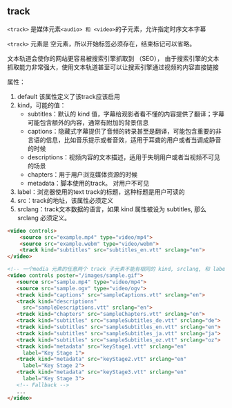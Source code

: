 
## track
`<track>` 是媒体元素`<audio> 和 <video>`的子元素，允许指定时序文本字幕

`<track>` 元素是 空元素，所以开始标签必须存在，结束标记可以省略。

文本轨道会使你的网站更容易被搜索引擎抓取到 （SEO）， 由于搜索引擎的文本抓取能力非常强大，使用文本轨道甚至可以让搜索引擎通过视频的内容直接链接

属性：
1. default 该属性定义了该track应该启用
2. kind，可能的值：
    * subtitles：默认的 kind 值，字幕给观影者看不懂的内容提供了翻译；字幕可能包含额外的内容，通常有附加的背景信息
    * captions：隐藏式字幕提供了音频的转录甚至是翻译，可能包含重要的非言语的信息，比如音乐提示或者音效，适用于耳聋的用户或者当调成静音的时候
    * descriptions：视频内容的文本描述，适用于失明用户或者当视频不可见的场景
    * chapters：用于用户浏览媒体资源的时候
    * metadata：脚本使用的track。 对用户不可见
3. label：浏览器使用的text track的标题，这种标题是用户可读的
4. src：track的地址，该属性必须定义
5. srclang：track文本数据的语言，如果 kind 属性被设为 subtitles, 那么srclang 必须定义。

```html
<video controls>
    <source src="example.mp4" type="video/mp4">
    <source src="example.webm" type="video/webm">
    <track kind="subtitles" src="subtitles_en.vtt" srclang="en">
</video>

<!-- 一个media 元素的任意两个 track 子元素不能有相同的 kind, srclang, 和 label属性 -->
<video controls poster="/images/sample.gif">
   <source src="sample.mp4" type="video/mp4">
   <source src="sample.ogv" type="video/ogv">
   <track kind="captions" src="sampleCaptions.vtt" srclang="en">
   <track kind="descriptions"
     src="sampleDescriptions.vtt" srclang="en">
   <track kind="chapters" src="sampleChapters.vtt" srclang="en">
   <track kind="subtitles" src="sampleSubtitles_de.vtt" srclang="de">
   <track kind="subtitles" src="sampleSubtitles_en.vtt" srclang="en">
   <track kind="subtitles" src="sampleSubtitles_ja.vtt" srclang="ja">
   <track kind="subtitles" src="sampleSubtitles_oz.vtt" srclang="oz">
   <track kind="metadata" src="keyStage1.vtt" srclang="en"
     label="Key Stage 1">
   <track kind="metadata" src="keyStage2.vtt" srclang="en"
     label="Key Stage 2">
   <track kind="metadata" src="keyStage3.vtt" srclang="en"
     label="Key Stage 3">
   <!-- Fallback -->
   ...
</video>
```